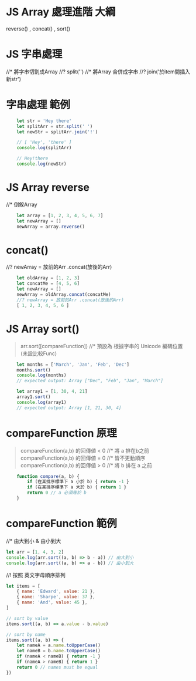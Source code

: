 # JS Array 處理進階 大綱
reverse() , concat() , sort()

# JS 字串處理
//* 將字串切割成Array
//? split('')
//* 將Array 合併成字串
//? join('於item間插入 新str')
# 字串處理 範例
```js
    let str = 'Hey there'
    let splitArr = str.split(' ')
    let newStr = splitArr.join('!')

    // [ 'Hey', 'there' ]
    console.log(splitArr)

    // Hey!there
    console.log(newStr)
```

# JS Array reverse 
//* 倒敘Array
```js
    let array = [1, 2, 3, 4, 5, 6, 7]
    let newArray = []
    newArray = array.reverse()
```

# concat()
//? newArray = 放前的Arr .concat(放後的Arr) 
```js
    let oldArray = [1, 2, 3]
    let concatMe = [4, 5, 6]
    let newArray = []
    newArray = oldArray.concat(concatMe) 
    //? newArray = 放前的Arr .concat(放後的Arr) 
    [ 1, 2, 3, 4, 5, 6 ]
```

# JS Array sort()
> arr.sort([compareFunction])
//* 預設為 根據字串的 Unicode 編碼位置 (未設比較Func)

```js
    let months = ['March', 'Jan', 'Feb', 'Dec']
    months.sort()
    console.log(months)
    // expected output: Array ["Dec", "Feb", "Jan", "March"]

    let array1 = [1, 30, 4, 21]
    array1.sort()
    console.log(array1)
    // expected output: Array [1, 21, 30, 4]
```

# compareFunction 原理
> compareFunction(a,b) 的回傳値 < 0 
//* 將 a 排在b之前
> compareFunction(a,b) 的回傳値 = 0 
//* 皆不更動順序
> compareFunction(a,b) 的回傳値 > 0 
//* 將 b 排在 a 之前

```js
    function compare(a, b) {
        if (在某排序標準下 a 小於 b) { return -1 }
        if (在某排序標準下 a 大於 b) { return 1 }
        return 0 // a 必須等於 b
    }
```


# compareFunction 範例

//* 由大到小 & 由小到大
```js
let arr = [1, 4, 3, 2]
console.log(arr.sort((a, b) => b - a)) // 由大到小
console.log(arr.sort((a, b) => a - b)) // 由小到大
```

//! 按照 英文字母順序排列

```js
let items = [
    { name: 'Edward', value: 21 },
    { name: 'Sharpe', value: 37 },
    { name: 'And', value: 45 },
]

// sort by value
items.sort((a, b) => a.value - b.value)

// sort by name
items.sort((a, b) => {
    let nameA = a.name.toUpperCase()
    let nameB = b.name.toUpperCase()
    if (nameA < nameB) { return -1 }
    if (nameA > nameB) { return 1 }
    return 0 // names must be equal
})
```